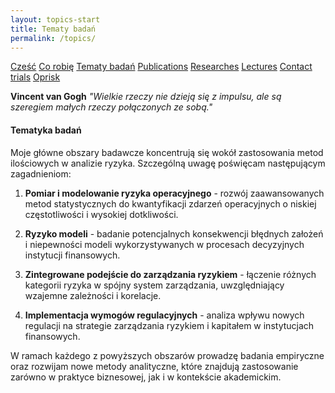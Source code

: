 ```yaml
---
layout: topics-start
title: Tematy badań
permalink: /topics/
---
```

<!-- Menu nawigacyjne - wyświetlane przed main_content -->
<div id="myMenu">
  <a href="/" class="menu-option">Cześć</a>
  <a href="/about" class="menu-option">Co robię</a>
  <a href="/topics" class="menu-option">Tematy badań</a>
  <a href="/publications" class="menu-option">Publications</a>
  <a href="/researches" class="menu-option">Researches</a>
  <a href="/conferences" class="menu-option">Lectures</a>
  <a href="/contact" class="menu-option">Contact</a>
  <a href="/trials" class="menu-option">trials</a>
  <a href="/oprisk" class="menu-option">Oprisk</a>
</div>

<!-- Główna treść strony - wstawiana do #main_content -->
<!-- Cytat -->
**Vincent van Gogh**
*"Wielkie rzeczy nie dzieją się z impulsu, ale są szeregiem małych rzeczy połączonych ze sobą."*

<!-- Sekcja Tematyka badań -->
#### Tematyka badań
Moje główne obszary badawcze koncentrują się wokół zastosowania metod ilościowych w analizie ryzyka. Szczególną uwagę poświęcam następującym zagadnieniom:

1. **Pomiar i modelowanie ryzyka operacyjnego** - rozwój zaawansowanych metod statystycznych do kwantyfikacji zdarzeń operacyjnych o niskiej częstotliwości i wysokiej dotkliwości.

2. **Ryzyko modeli** - badanie potencjalnych konsekwencji błędnych założeń i niepewności modeli wykorzystywanych w procesach decyzyjnych instytucji finansowych.

3. **Zintegrowane podejście do zarządzania ryzykiem** - łączenie różnych kategorii ryzyka w spójny system zarządzania, uwzględniający wzajemne zależności i korelacje.

4. **Implementacja wymogów regulacyjnych** - analiza wpływu nowych regulacji na strategie zarządzania ryzykiem i kapitałem w instytucjach finansowych.

W ramach każdego z powyższych obszarów prowadzę badania empiryczne oraz rozwijam nowe metody analityczne, które znajdują zastosowanie zarówno w praktyce biznesowej, jak i w kontekście akademickim.
